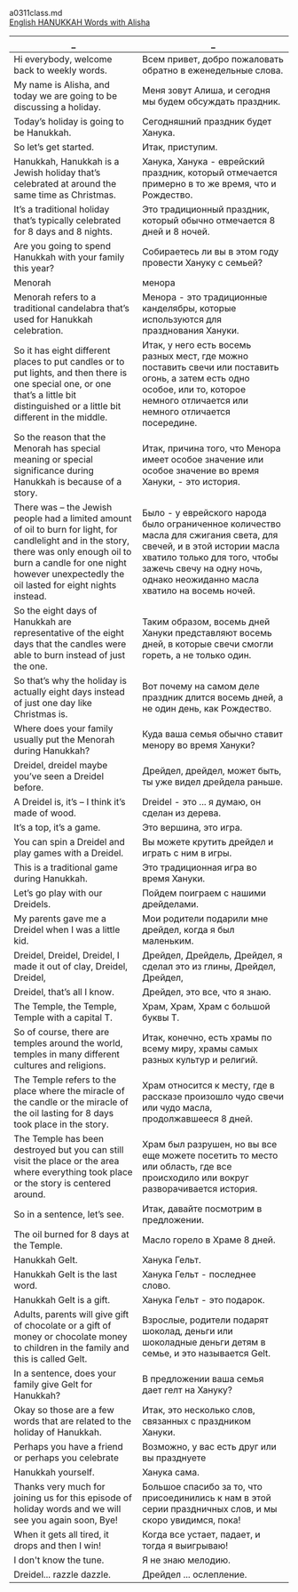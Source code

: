 a0311class.md  
[English HANUKKAH Words with Alisha](https://www.youtube.com/watch?v=z296yESJk3A)  




_|_
--|--
Hi everybody, welcome back to weekly words.|Всем привет, добро пожаловать обратно в еженедельные слова.
My name is Alisha, and today we are going to be discussing a holiday.|Меня зовут Алиша, и сегодня мы будем обсуждать праздник.
Today’s holiday is going to be Hanukkah.|Сегодняшний праздник будет Ханука.
So let’s get started.|Итак, приступим.
Hanukkah, Hanukkah is a Jewish holiday that’s celebrated at around the same time as Christmas.|Ханука, Ханука - еврейский праздник, который отмечается примерно в то же время, что и Рождество.
It’s a traditional holiday that’s typically celebrated for 8 days and 8 nights.|Это традиционный праздник, который обычно отмечается 8 дней и 8 ночей.
Are you going to spend Hanukkah with your family this year?|Собираетесь ли вы в этом году провести Хануку с семьей?
Menorah|менора
Menorah refers to a traditional candelabra that’s used for Hanukkah celebration.|Менора - это традиционные канделябры, которые используются для празднования Хануки.
So it has eight different places to put candles or to put lights, and then there is one special one, or one that’s a little bit distinguished or a little bit different in the middle.|Итак, у него есть восемь разных мест, где можно поставить свечи или поставить огонь, а затем есть одно особое, или то, которое немного отличается или немного отличается посередине.
So the reason that the Menorah has special meaning or special significance during Hanukkah is because of a story.|Итак, причина того, что Менора имеет особое значение или особое значение во время Хануки, - это история.
There was – the Jewish people had a limited amount of oil to burn for light, for candlelight and in the story, there was only enough oil to burn a candle for one night however unexpectedly the oil lasted for eight nights instead.|Было - у еврейского народа было ограниченное количество масла для сжигания света, для свечей, и в этой истории масла хватило только для того, чтобы зажечь свечу на одну ночь, однако неожиданно масла хватило на восемь ночей.
So the eight days of Hanukkah are representative of the eight days that the candles were able to burn instead of just the one.|Таким образом, восемь дней Хануки представляют восемь дней, в которые свечи смогли гореть, а не только один.
So that’s why the holiday is actually eight days instead of just one day like Christmas is.|Вот почему на самом деле праздник длится восемь дней, а не один день, как Рождество.
Where does your family usually put the Menorah during Hanukkah?|Куда ваша семья обычно ставит менору во время Хануки?
Dreidel, dreidel maybe you’ve seen a Dreidel before.|Дрейдел, дрейдел, может быть, ты уже видел дрейдела раньше.
A Dreidel is, it’s – I think it’s made of wood.|Dreidel - это ... я думаю, он сделан из дерева.
It’s a top, it’s a game.|Это вершина, это игра.
You can spin a Dreidel and play games with a Dreidel.|Вы можете крутить дрейдел и играть с ним в игры.
This is a traditional game during Hanukkah.|Это традиционная игра во время Хануки.
Let’s go play with our Dreidels.|Пойдем поиграем с нашими дрейделами.
My parents gave me a Dreidel when I was a little kid.|Мои родители подарили мне дрейдел, когда я был маленьким.
Dreidel, Dreidel, Dreidel, I made it out of clay, Dreidel, Dreidel,|Дрейдел, Дрейдель, Дрейдел, я сделал это из глины, Дрейдел, Дрейдел,
Dreidel, that’s all I know.|Дрейдел, это все, что я знаю.
The Temple, the Temple, Temple with a capital T.|Храм, Храм, Храм с большой буквы Т.
So of course, there are temples around the world, temples in many different cultures and religions.|Итак, конечно, есть храмы по всему миру, храмы самых разных культур и религий.
The Temple refers to the place where the miracle of the candle or the miracle of the oil lasting for 8 days took place in the story.|Храм относится к месту, где в рассказе произошло чудо свечи или чудо масла, продолжавшееся 8 дней.
The Temple has been destroyed but you can still visit the place or the area where everything took place or the story is centered around.|Храм был разрушен, но вы все еще можете посетить то место или область, где все происходило или вокруг разворачивается история.
So in a sentence, let’s see.|Итак, давайте посмотрим в предложении.
The oil burned for 8 days at the Temple.|Масло горело в Храме 8 дней.
Hanukkah Gelt.|Ханука Гельт.
Hanukkah Gelt is the last word.|Ханука Гельт - последнее слово.
Hanukkah Gelt is a gift.|Ханука Гельт - это подарок.
Adults, parents will give gift of chocolate or a gift of money or chocolate money to children in the family and this is called Gelt.|Взрослые, родители подарят шоколад, деньги или шоколадные деньги детям в семье, и это называется Gelt.
In a sentence, does your family give Gelt for Hanukkah?|В предложении ваша семья дает гелт на Хануку?
Okay so those are a few words that are related to the holiday of Hanukkah.|Итак, это несколько слов, связанных с праздником Хануки.
Perhaps you have a friend or perhaps you celebrate|Возможно, у вас есть друг или вы празднуете
Hanukkah yourself.|Ханука сама.
Thanks very much for joining us for this episode of holiday words and we will see you again soon, Bye!|Большое спасибо за то, что присоединились к нам в этой серии праздничных слов, и мы скоро увидимся, пока!
When it gets all tired, it drops and then I win!|Когда все устает, падает, и тогда я выигрываю!
I don't know the tune.|Я не знаю мелодию.
Dreidel... razzle dazzle.|Дрейдел ... ослепление.
